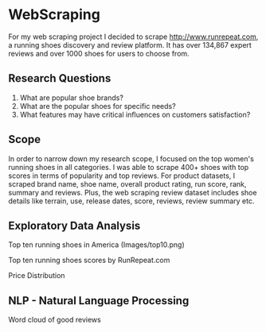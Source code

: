 # WebScraping
For my web scraping project I decided to scrape http://www.runrepeat.com, a running shoes discovery and review platform. It has over 134,867 expert reviews and over 1000 shoes for users to choose from.

## Research Questions
1. What are popular shoe brands?
1. What are the popular shoes for specific needs?
1. What features may have critical influences on customers satisfaction?

## Scope
In order to narrow down my research scope, I focused on the top women's running shoes in all categories. I was able to scrape 400+ shoes with top scores in terms of popularity and top reviews. For product datasets, I scraped brand name, shoe name, overall product rating, run score, rank, summary and reviews. Plus, the web scraping review dataset includes shoe details like terrain, use, release dates, score, reviews, review summary etc.

## Exploratory Data Analysis
Top ten running shoes in America
(Images/top10.png)

Top ten running shoes scores by RunRepeat.com

Price Distribution

## NLP - Natural Language Processing
Word cloud of good reviews


